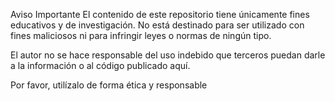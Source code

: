 Aviso Importante
El contenido de este repositorio tiene únicamente fines educativos y de investigación.
No está destinado para ser utilizado con fines maliciosos ni para infringir leyes o normas de ningún tipo.

El autor no se hace responsable del uso indebido que terceros puedan darle a la información o al código publicado aquí.

Por favor, utilízalo de forma ética y responsable
